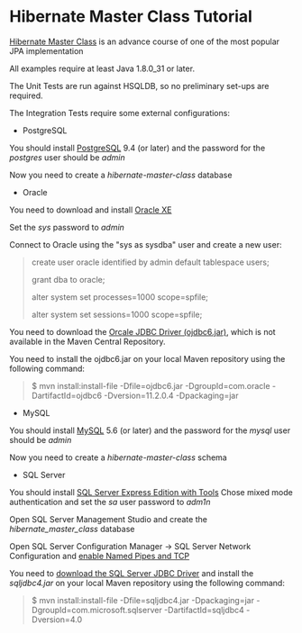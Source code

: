 Hibernate Master Class Tutorial
======================

[Hibernate Master Class](http://vladmihalcea.com/tutorials/hibernate/) is an advance course of one of the most popular JPA implementation

All examples require at least Java 1.8.0_31 or later.

The Unit Tests are run against HSQLDB, so no preliminary set-ups are required.

The Integration Tests require some external configurations:

* PostgreSQL
 
 You should install [PostgreSQL](http://www.postgresql.org/download/) 9.4 (or later) and the password for the *postgres* user should be *admin*

 Now you need to create a *hibernate-master-class* database

* Oracle
 
 You need to download and install [Oracle XE](http://www.oracle.com/technetwork/database/database-technologies/express-edition/overview/index.html) 

 Set the *sys* password to *admin*
 
 Connect to Oracle using the "sys as sysdba" user and create a new user:
 
 > create user oracle identified by admin default tablespace users;
 >
 > grant dba to oracle;
 > 
 > alter system set processes=1000 scope=spfile;
 >
 > alter system set sessions=1000 scope=spfile;

 You need to download the [Orcale JDBC Driver (ojdbc6.jar)](http://www.oracle.com/technetwork/database/enterprise-edition/jdbc-112010-090769.html), which is not available in the Maven Central Repository.
 
 You need to install the ojdbc6.jar on your local Maven repository using the following command:
 
 > $ mvn install:install-file -Dfile=ojdbc6.jar -DgroupId=com.oracle -DartifactId=ojdbc6 -Dversion=11.2.0.4 -Dpackaging=jar
 
* MySQL
  
 You should install [MySQL](http://dev.mysql.com/downloads/) 5.6 (or later) and the password for the *mysql* user should be *admin*
 
 Now you need to create a *hibernate-master-class* schema

* SQL Server

 You should install [SQL Server Express Edition with Tools](http://www.microsoft.com/en-us/server-cloud/products/sql-server-editions/sql-server-express.aspx)
 Chose mixed mode authentication and set the *sa* user password to *adm1n*

 Open SQL Server Management Studio and create the *hibernate_master_class* database
 
 Open SQL Server Configuration Manager -> SQL Server Network Configuration and [enable Named Pipes and TCP](http://stackoverflow.com/questions/18841744/jdbc-connection-failed-error-tcp-ip-connection-to-host-failed)

 You need to [download the SQL Server JDBC Driver](https://www.microsoft.com/en-us/download/details.aspx?displaylang=en&id=11774) and install the *sqljdbc4.jar* on your local Maven repository using the following command:
 
 > $ mvn install:install-file -Dfile=sqljdbc4.jar -Dpackaging=jar -DgroupId=com.microsoft.sqlserver -DartifactId=sqljdbc4 -Dversion=4.0